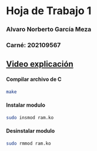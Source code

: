 # Hoja de Trabajo 1
### Alvaro Norberto García Meza 
### Carné: 202109567

## [Video explicación](https://drive.google.com/file/d/1uimzYiQD1IytSId_w3B0QEv0z2OixJyP/view?usp=sharing)

#### Compilar archivo de C
```bash
make
```
#### Instalar modulo
```bash
sudo insmod ram.ko
```

#### Desinstalar modulo
```bash
sudo rmmod ram.ko
```
